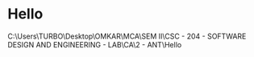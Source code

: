 # Hello
C:\Users\TURBO\Desktop\OMKAR\MCA\SEM II\CSC - 204 - SOFTWARE DESIGN AND ENGINEERING - LAB\CA\2 - ANT\Hello
